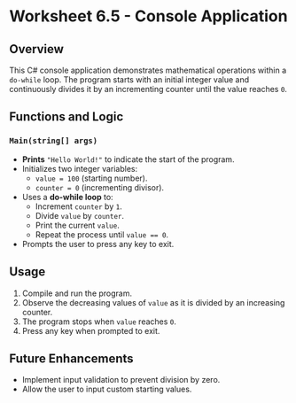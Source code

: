 

# Worksheet 6.5 - Console Application  

## Overview  
This C# console application demonstrates mathematical operations within a `do-while` loop. The program starts with an initial integer value and continuously divides it by an incrementing counter until the value reaches `0`.  

## Functions and Logic  

### `Main(string[] args)`  
- **Prints** `"Hello World!"` to indicate the start of the program.  
- Initializes two integer variables:  
  - `value = 100` (starting number).  
  - `counter = 0` (incrementing divisor).  
- Uses a **do-while loop** to:  
  - Increment `counter` by `1`.  
  - Divide `value` by `counter`.  
  - Print the current `value`.  
  - Repeat the process until `value == 0`.  
- Prompts the user to press any key to exit.  

## Usage  
1. Compile and run the program.  
2. Observe the decreasing values of `value` as it is divided by an increasing counter.  
3. The program stops when `value` reaches `0`.  
4. Press any key when prompted to exit.  

## Future Enhancements  
- Implement input validation to prevent division by zero.  
- Allow the user to input custom starting values.  
